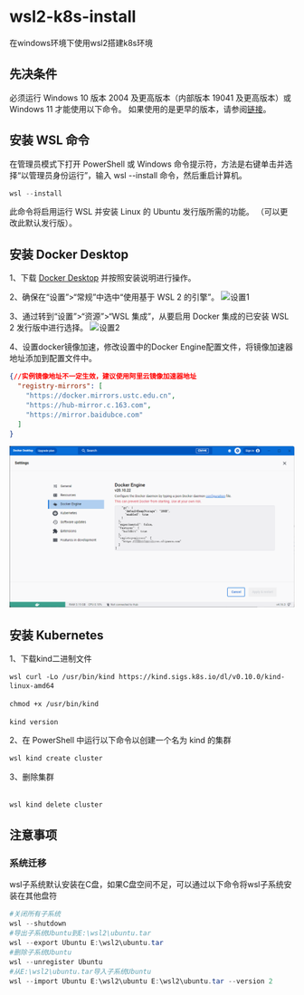 # wsl2-k8s-install
在windows环境下使用wsl2搭建k8s环境

## 先决条件
必须运行 Windows 10 版本 2004 及更高版本（内部版本 19041 及更高版本）或 Windows 11 才能使用以下命令。 如果使用的是更早的版本，请参阅[链接](https://learn.microsoft.com/zh-cn/windows/wsl/install-manual)。

## 安装 WSL 命令
在管理员模式下打开 PowerShell 或 Windows 命令提示符，方法是右键单击并选择“以管理员身份运行”，输入 wsl --install 命令，然后重启计算机。
```powershell
wsl --install
```
此命令将启用运行 WSL 并安装 Linux 的 Ubuntu 发行版所需的功能。 （可以更改此默认发行版）。

## 安装 Docker Desktop
1、下载 [Docker Desktop](https://docs.docker.com/docker-for-windows/wsl/#download) 并按照安装说明进行操作。

2、确保在“设置”>“常规”中选中“使用基于 WSL 2 的引擎”。
![设置1](https://learn.microsoft.com/zh-cn/windows/wsl/media/docker-running.png "Magic Gardens")

3、通过转到“设置”>“资源”>“WSL 集成”，从要启用 Docker 集成的已安装 WSL 2 发行版中进行选择。
![设置2](https://learn.microsoft.com/zh-cn/windows/wsl/media/docker-dashboard.png "Magic Gardens")

4、设置docker镜像加速，修改设置中的Docker Engine配置文件，将镜像加速器地址添加到配置文件中。
```json
{//实例镜像地址不一定生效，建议使用阿里云镜像加速器地址
  "registry-mirrors": [
    "https://docker.mirrors.ustc.edu.cn",
    "https://hub-mirror.c.163.com",
    "https://mirror.baidubce.com"
  ]
}
```
![设置3](Screenshots\docker-mirrors.png "Magic Gardens")

## 安装 Kubernetes
1、下载kind二进制文件
```
wsl curl -Lo /usr/bin/kind https://kind.sigs.k8s.io/dl/v0.10.0/kind-linux-amd64

chmod +x /usr/bin/kind

kind version
```
2、在 PowerShell 中运行以下命令以创建一个名为 kind 的集群
```powershell
wsl kind create cluster
```
3、删除集群
```powershell

wsl kind delete cluster
```

## 注意事项
### 系统迁移
wsl子系统默认安装在C盘，如果C盘空间不足，可以通过以下命令将wsl子系统安装在其他盘符
```powershell
#关闭所有子系统
wsl --shutdown
#导出子系统Ubuntu到E:\wsl2\ubuntu.tar
wsl --export Ubuntu E:\wsl2\ubuntu.tar
#删除子系统Ubuntu
wsl --unregister Ubuntu
#从E:\wsl2\ubuntu.tar导入子系统Ubuntu
wsl --import Ubuntu E:\wsl2\ubuntu E:\wsl2\ubuntu.tar --version 2
```

